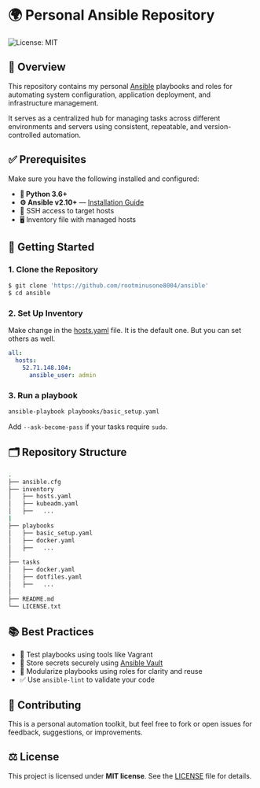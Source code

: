 # 🌍 Personal Ansible Repository

![License: MIT](https://img.shields.io/badge/License-MIT-800000.svg)

## 📖 Overview

This repository contains my personal [Ansible](https://www.ansible.com/) playbooks and roles for automating system configuration, application deployment, and infrastructure management.

It serves as a centralized hub for managing tasks across different environments and servers using consistent, repeatable, and version-controlled automation.

## ✅ Prerequisites

Make sure you have the following installed and configured:

- **🐍 Python 3.6+**
- **⚙️ Ansible v2.10+** — [Installation Guide](https://docs.ansible.com/ansible/latest/installation_guide/intro_installation.html)
- 🔑 SSH access to target hosts
- 🖥️ Inventory file with managed hosts

## 🚀 Getting Started

### 1. Clone the Repository

``` bash
$ git clone 'https://github.com/rootminusone8004/ansible'
$ cd ansible
```

### 2. Set Up Inventory

Make change in the [hosts.yaml](inventory/hosts.yaml) file. It is the default one. But you can set others as well.

``` yaml
all:
  hosts:
    52.71.148.104:
      ansible_user: admin
```

### 3. Run a playbook

``` bash
ansible-playbook playbooks/basic_setup.yaml
```

Add `--ask-become-pass` if your tasks require `sudo`.

## 🗂️ Repository Structure

``` bash
.
├── ansible.cfg
├── inventory
│   ├── hosts.yaml
│   ├── kubeadm.yaml
│   ├──   ...
|   
├── playbooks
│   ├── basic_setup.yaml
│   ├── docker.yaml
│   ├──   ...
│
├── tasks
│   ├── docker.yaml
│   ├── dotfiles.yaml
│   ├──   ...
│
├── README.md
└── LICENSE.txt
```

## 📚 Best Practices

- 🧪 Test playbooks using tools like Vagrant
- 🔐 Store secrets securely using [Ansible Vault](https://docs.ansible.com/ansible/latest/user_guide/vault.html)
- 🧱 Modularize playbooks using roles for clarity and reuse
- ✅ Use `ansible-lint` to validate your code


## 🤝 Contributing

This is a personal automation toolkit, but feel free to fork or open issues for feedback, suggestions, or improvements.

## ⚖️ License

This project is licensed under **MIT license**. See the [LICENSE](LICENSE.txt) file for details.

